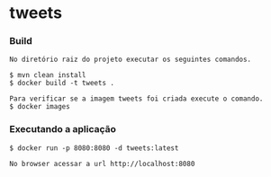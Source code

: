 # tweets

### Build
```
No diretório raiz do projeto executar os seguintes comandos.

$ mvn clean install
$ docker build -t tweets .

Para verificar se a imagem tweets foi criada execute o comando.
$ docker images

```

### Executando a aplicação
```
$ docker run -p 8080:8080 -d tweets:latest

No browser acessar a url http://localhost:8080

```
